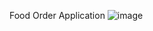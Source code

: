 Food Order Application
![image](https://github.com/user-attachments/assets/8d55ec67-99ae-4792-b1c1-4c91233ed182)


